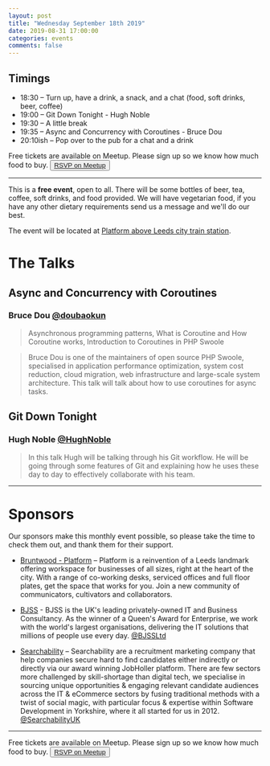 ```yaml
---
layout: post
title: "Wednesday September 18th 2019"
date: 2019-08-31 17:00:00
categories: events
comments: false
---
```


## Timings

* 18:30 – Turn up, have a drink, a snack, and a chat (food, soft drinks, beer, coffee)
* 19:00 – Git Down Tonight - Hugh Noble
* 19:30 – A little break
* 19:35 – Async and Concurrency with Coroutines - Bruce Dou
* 20:10ish – Pop over to the pub for a chat and a drink

Free tickets are available on Meetup. Please sign up so we know how much food to buy. <button>[RSVP on Meetup](https://www.meetup.com/leedsphp/events/264124205/)</button>

<hr/>

This is a **free event**, open to all. There will be some bottles of beer, tea, coffee, soft drinks, and food provided. We will have vegetarian food, if you have any other dietary requirements send us a message and we'll do our best.

The event will be located at [Platform above Leeds city train station](https://bruntwood.co.uk/our-locations/leeds/platform/).

# The Talks

## Async and Concurrency with Coroutines

### Bruce Dou [@doubaokun](https://www.twitter.com/doubaokun)

> Asynchronous programming patterns, What is Coroutine and How Coroutine works, Introduction to Coroutines in PHP Swoole

> Bruce Dou is one of the maintainers of open source PHP Swoole, specialised in application performance optimization, system cost reduction, cloud migration, web infrastructure and large-scale system architecture. This talk will talk about how to use coroutines for async tasks.

## Git Down Tonight

### Hugh Noble [@HughNoble](https://www.twitter.com/HughNoble)

> In this talk Hugh will be talking through his Git workflow. He will be going through some features of Git and explaining how he uses these day to day to effectively collaborate with his team.

<hr/>

# Sponsors

Our sponsors make this monthly event possible, so please take the time to check them out, and thank them for their support.

* [Bruntwood - Platform](https://bruntwood.co.uk/our-locations/leeds/platform/) – Platform is a reinvention of a Leeds landmark offering workspace for businesses of all sizes, right at the heart of the city. With a range of co-working desks, serviced offices and full floor plates, get the space that works for you. Join a new community of communicators, cultivators and collaborators.

* [BJSS](https://www.bjss.com) - BJSS is the UK's leading privately-owned IT and Business Consultancy. As the winner of a Queen's Award for Enterprise, we work with the world's largest organisations, delivering the IT solutions that millions of people use every day. [@BJSSLtd](https://twitter.com/BJSSLtd)

* [Searchability](https://searchability.co.uk/) – Searchability are a recruitment marketing company that help companies secure hard to find candidates either indirectly or directly via our award winning JobHoller platform. There are few sectors more challenged by skill-shortage than digital tech, we specialise in sourcing unique opportunities & engaging relevant candidate audiences across the IT & eCommerce sectors by fusing traditional methods with a twist of social magic, with particular focus & expertise within Software Development in Yorkshire, where it all started for us in 2012. [@SearchabilityUK](https://twitter.com/SearchabilityUK)

<hr/>

Free tickets are available on Meetup. Please sign up so we know how much food to buy. <button>[RSVP on Meetup](https://www.meetup.com/leedsphp/events/264124205/)</button>
